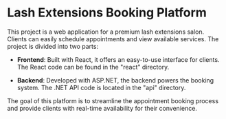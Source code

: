 # Lash Extensions Booking Platform

This project is a web application for a premium lash extensions salon. Clients can easily schedule appointments and view available services. The project is divided into two parts:

- **Frontend**: Built with React, it offers an easy-to-use interface for clients. The React code can be found in the "react" directory.

- **Backend**: Developed with ASP.NET, the backend powers the booking system. The .NET API code is located in the "api" directory.

The goal of this platform is to streamline the appointment booking process and provide clients with real-time availability for their convenience.
